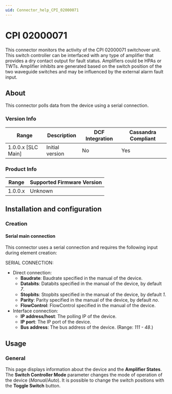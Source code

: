 ```yaml
---
uid: Connector_help_CPI_02000071
---
```


# CPI 02000071

This connector monitors the activity of the CPI 02000071 switchover unit. This switch controller can be interfaced with any type of amplifier that provides a dry contact output for fault status. Amplifiers could be HPAs or TWTs. Amplifier inhibits are generated based on the switch position of the two waveguide switches and may be influenced by the external alarm fault input.

## About

This connector polls data from the device using a serial connection.

### Version Info

| Range | Description | DCF Integration | Cassandra Compliant |
|----------------------|-----------------|---------------------|-------------------------|
| 1.0.0.x \[SLC Main\] | Initial version | No                  | Yes                     |

### Product Info

| Range | Supported Firmware Version |
|------------------|-----------------------------|
| 1.0.0.x          | Unknown                     |

## Installation and configuration

### Creation

#### Serial main connection

This connector uses a serial connection and requires the following input during element creation:

SERIAL CONNECTION:

- Direct connection:
  - **Baudrate**: Baudrate specified in the manual of the device.
  - **Databits**: Databits specified in the manual of the device, by default *7*.
  - **Stopbits**: Stopbits specified in the manual of the device, by default *1*.
  - **Parity**: Parity specified in the manual of the device, by default *no*.
  - **FlowControl**: FlowControl specified in the manual of the device.
- Interface connection:
  - **IP address/host**: The polling IP of the device.
  - **IP port**: The IP port of the device.
  - **Bus address**: The bus address of the device. (Range: *111 - 48*.)

## Usage

### General

This page displays information about the device and the **Amplifier States**. The **Switch Controller Mode** parameter changes the mode of operation of the device (*Manual*/*Auto*). It is possible to change the switch positions with the **Toggle Switch** button.
